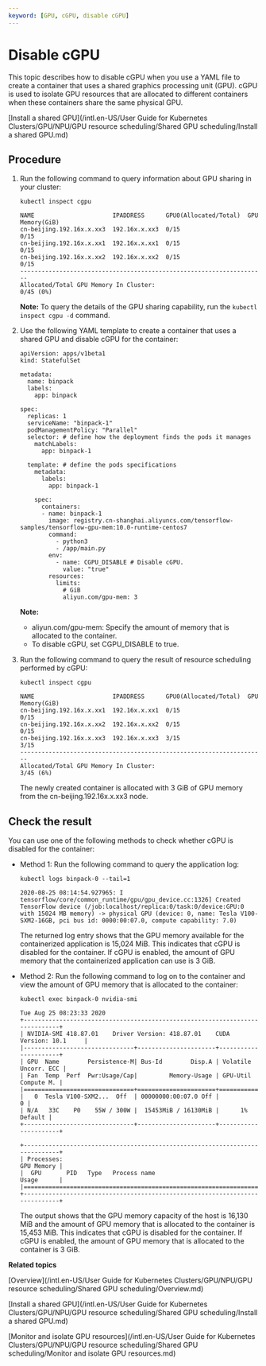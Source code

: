```yaml
---
keyword: [GPU, cGPU, disable cGPU]
---
```


# Disable cGPU

This topic describes how to disable cGPU when you use a YAML file to create a container that uses a shared graphics processing unit \(GPU\). cGPU is used to isolate GPU resources that are allocated to different containers when these containers share the same physical GPU.

[Install a shared GPU](/intl.en-US/User Guide for Kubernetes Clusters/GPU/NPU/GPU resource scheduling/Shared GPU scheduling/Install a shared GPU.md)

## Procedure

1.  Run the following command to query information about GPU sharing in your cluster:

    ```
    kubectl inspect cgpu
    ```

    ```
    NAME                      IPADDRESS      GPU0(Allocated/Total)  GPU Memory(GiB)
    cn-beijing.192.16x.x.xx3  192.16x.x.xx3  0/15                   0/15
    cn-beijing.192.16x.x.xx1  192.16x.x.xx1  0/15                   0/15
    cn-beijing.192.16x.x.xx2  192.16x.x.xx2  0/15                   0/15
    ---------------------------------------------------------------------
    Allocated/Total GPU Memory In Cluster:
    0/45 (0%)
    ```

    **Note:** To query the details of the GPU sharing capability, run the `kubectl inspect cgpu -d` command.

2.  Use the following YAML template to create a container that uses a shared GPU and disable cGPU for the container:

    ```
    apiVersion: apps/v1beta1
    kind: StatefulSet
    
    metadata:
      name: binpack
      labels:
        app: binpack
    
    spec:
      replicas: 1
      serviceName: "binpack-1"
      podManagementPolicy: "Parallel"
      selector: # define how the deployment finds the pods it manages
        matchLabels:
          app: binpack-1
    
      template: # define the pods specifications
        metadata:
          labels:
            app: binpack-1
    
        spec:
          containers:
          - name: binpack-1
            image: registry.cn-shanghai.aliyuncs.com/tensorflow-samples/tensorflow-gpu-mem:10.0-runtime-centos7
            command:
              - python3
              - /app/main.py
            env:
              - name: CGPU_DISABLE # Disable cGPU.
                value: "true"
            resources:
              limits:
                # GiB
                aliyun.com/gpu-mem: 3
    ```

    **Note:**

    -   aliyun.com/gpu-mem: Specify the amount of memory that is allocated to the container.
    -   To disable cGPU, set CGPU\_DISABLE to true.
3.  Run the following command to query the result of resource scheduling performed by cGPU:

    ```
    kubectl inspect cgpu
    ```

    ```
    NAME                      IPADDRESS      GPU0(Allocated/Total)  GPU Memory(GiB)
    cn-beijing.192.16x.x.xx1  192.16x.x.xx1  0/15                   0/15
    cn-beijing.192.16x.x.xx2  192.16x.x.xx2  0/15                   0/15
    cn-beijing.192.16x.x.xx3  192.16x.x.xx3  3/15                   3/15
    ---------------------------------------------------------------------
    Allocated/Total GPU Memory In Cluster:
    3/45 (6%)
    ```

    The newly created container is allocated with 3 GiB of GPU memory from the cn-beijing.192.16x.x.xx3 node.


## Check the result

You can use one of the following methods to check whether cGPU is disabled for the container:

-   Method 1: Run the following command to query the application log:

    ```
    kubectl logs binpack-0 --tail=1
    ```

    ```
    2020-08-25 08:14:54.927965: I tensorflow/core/common_runtime/gpu/gpu_device.cc:1326] Created TensorFlow device (/job:localhost/replica:0/task:0/device:GPU:0 with 15024 MB memory) -> physical GPU (device: 0, name: Tesla V100-SXM2-16GB, pci bus id: 0000:00:07.0, compute capability: 7.0)
    ```

    The returned log entry shows that the GPU memory available for the containerized application is 15,024 MiB. This indicates that cGPU is disabled for the container. If cGPU is enabled, the amount of GPU memory that the containerized application can use is 3 GiB.

-   Method 2: Run the following command to log on to the container and view the amount of GPU memory that is allocated to the container:

    ```
    kubectl exec binpack-0 nvidia-smi
    ```

    ```
    Tue Aug 25 08:23:33 2020
    +-----------------------------------------------------------------------------+
    | NVIDIA-SMI 418.87.01    Driver Version: 418.87.01    CUDA Version: 10.1     |
    |-------------------------------+----------------------+----------------------+
    | GPU  Name        Persistence-M| Bus-Id        Disp.A | Volatile Uncorr. ECC |
    | Fan  Temp  Perf  Pwr:Usage/Cap|         Memory-Usage | GPU-Util  Compute M. |
    |===============================+======================+======================|
    |   0  Tesla V100-SXM2...  Off  | 00000000:00:07.0 Off |                    0 |
    | N/A   33C    P0    55W / 300W |  15453MiB / 16130MiB |      1%      Default |
    +-------------------------------+----------------------+----------------------+
    
    +-----------------------------------------------------------------------------+
    | Processes:                                                       GPU Memory |
    |  GPU       PID   Type   Process name                             Usage      |
    |=============================================================================|
    +-----------------------------------------------------------------------------+
    ```

    The output shows that the GPU memory capacity of the host is 16,130 MiB and the amount of GPU memory that is allocated to the container is 15,453 MiB. This indicates that cGPU is disabled for the container. If cGPU is enabled, the amount of GPU memory that is allocated to the container is 3 GiB.


**Related topics**  


[Overview](/intl.en-US/User Guide for Kubernetes Clusters/GPU/NPU/GPU resource scheduling/Shared GPU scheduling/Overview.md)

[Install a shared GPU](/intl.en-US/User Guide for Kubernetes Clusters/GPU/NPU/GPU resource scheduling/Shared GPU scheduling/Install a shared GPU.md)

[Monitor and isolate GPU resources](/intl.en-US/User Guide for Kubernetes Clusters/GPU/NPU/GPU resource scheduling/Shared GPU scheduling/Monitor and isolate GPU resources.md)

